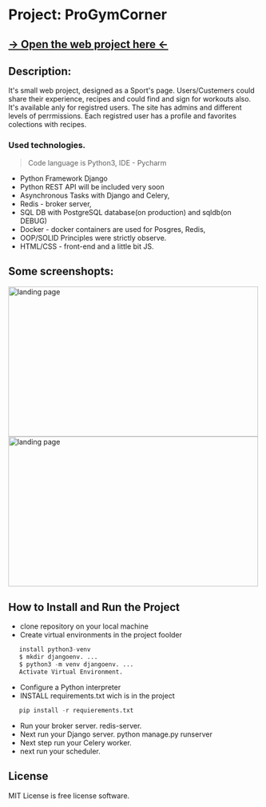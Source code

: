 # Project: ProGymCorner
## [-> Open the web project here <-](https://gym-corner.herokuapp.com/)
## Description:
It's small web project, designed as a Sport's page. Users/Custemers could share their experience, recipes and could find and sign for workouts also. It's available anly for registred users. The site has admins and different levels of perrmissions. Each registred user has a profile and favorites colections with recipes. 
### Used technologies.
 
 > Code language is Python3,
 > IDE - Pycharm
 - Python Framework Django
 - Python REST API will be included very soon
 - Asynchronous Tasks with Django and Celery,
 - Redis - broker server,
 - SQL DB with PostgreSQL database(on production) and sqldb(on DEBUG)
 - Docker - docker containers are used for Posgres, Redis, 
 - OOP/SOLID Principles were strictly observe.
 - HTML/CSS - front-end and a little bit JS.
  
## Some screenshopts:
<img src="https://res.cloudinary.com/dpe5acysn/image/upload/v1650232393/screenshots/pic_2_txjcsv.jpg" alt="landing page" style="height: 300px; width:500px;"/>
<img src="https://res.cloudinary.com/dpe5acysn/image/upload/v1650232488/screenshots/pic_3_vmhygv.jpg" alt="landing page" style="height: 300px; width:500px;"/>

##  How to Install and Run the Project
 - clone repository on your local machine
 - Create virtual environments in the project foolder
  ```python
     install python3-venv
     $ mkdir djangoenv. ...
     $ python3 -m venv djangoenv. ...
     Activate Virtual Environment.
 ```
 - Configure a Python interpreter
 - INSTALL requirements.txt wich is in the project
 ```python
    pip install -r requierements.txt
 ```
 - Run your broker server. redis-server.
 - Next run your Django server. python manage.py runserver
 - Next step run your Celery worker.
 - next run your scheduler.

## License 
MIT License is free license software. 
